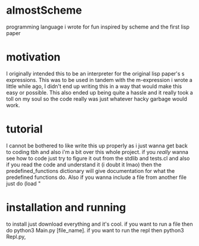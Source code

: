 # almostScheme
programming language i wrote for fun inspired by scheme and the first lisp paper

# motivation
I originally intended this to be an interpreter for the original lisp paper's s expressions. This was to be used in tandem with the m-expression i wrote a little while ago, I didn't end up writing this in a way that would make this easy or possible. This also ended up being quite a hassle and it really took a toll on my soul so the code really was just whatever hacky garbage would work. 

# tutorial
I cannot be bothered to like write this up properly as i just wanna get back to coding tbh and also i'm a bit over this whole project. if you *really* wanna see how to code just try to figure it out from the stdlib and tests.cl and also if you read the code and understand it (i doubt it lmao) then the predefined_functions dictionary will give documentation for what the predefined functions do. Also if you wanna include a file from another file just do (load "

# installation and running
to install just download everything and it's cool. if you want to run a file then do python3 Main.py \[file_name]. if you want to run the repl then python3 Repl.py,
